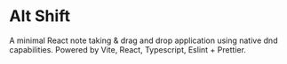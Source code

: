 # Alt Shift

A minimal React note taking & drag and drop application using native dnd capabilities.  Powered by Vite, React, Typescript, Eslint + Prettier.